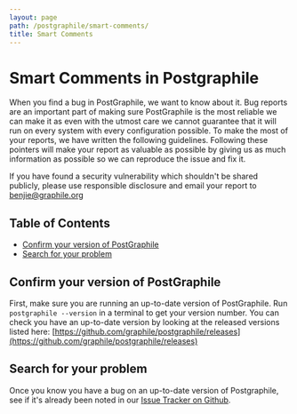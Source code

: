 ```yaml
---
layout: page
path: /postgraphile/smart-comments/
title: Smart Comments
---
```


# Smart Comments in Postgraphile

When you find a bug in PostGraphile, we want to know about it. Bug reports are an important part of making sure PostGraphile is the most reliable we can make it as even with the utmost care we cannot guarantee that it will run on every system with every configuration possible. To make the most of your reports, we have written the following guidelines. Following these pointers will make your report as valuable as possible by giving us as much information as possible so we can reproduce the issue and fix it.

If you have found a security vulnerability which shouldn't be shared publicly, please use responsible disclosure and email your report to <a href="mailto:benjie@graphile.org">benjie@graphile.org</a>


## Table of Contents
  - [Confirm your version of PostGraphile](#confirm-your-version-of-postgraphile)
  - [Search for your problem](#search-for-your-problem)

## Confirm your version of PostGraphile

First, make sure you are running an up-to-date version of PostGraphile. Run `postgraphile --version` in a terminal to get your version number. You can check you have an up-to-date version by looking at the released versions listed here: [https://github.com/graphile/postgraphile/releases](https://github.com/graphile/postgraphile/releases)

## Search for your problem

Once you know you have a bug on an up-to-date version of Postgraphile, see if it's already been noted in our [Issue Tracker on Github](https://github.com/graphile/postgraphile/issues). 
